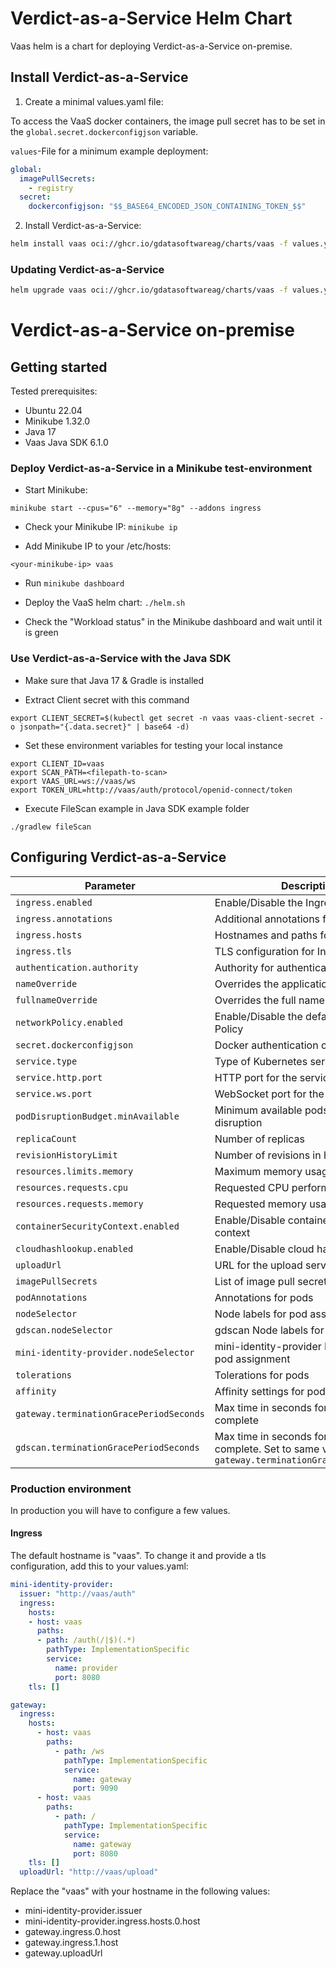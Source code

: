 # Verdict-as-a-Service Helm Chart

Vaas helm is a chart for deploying Verdict-as-a-Service on-premise.

## Install Verdict-as-a-Service

1. Create a minimal values.yaml file:

To access the VaaS docker containers, the image pull secret has to be set in the `global.secret.dockerconfigjson` variable.

`values`-File for a minimum example deployment:

```yaml
global:
  imagePullSecrets:
    - registry
  secret:
    dockerconfigjson: "$$_BASE64_ENCODED_JSON_CONTAINING_TOKEN_$$"
```

2. Install Verdict-as-a-Service:

```bash
helm install vaas oci://ghcr.io/gdatasoftwareag/charts/vaas -f values.yaml -n vaas --create-namespace
```

### Updating Verdict-as-a-Service

```bash
helm upgrade vaas oci://ghcr.io/gdatasoftwareag/charts/vaas -f values.yaml -n vaas
```

# Verdict-as-a-Service on-premise

## Getting started

Tested prerequisites:

* Ubuntu 22.04
* Minikube 1.32.0
* Java 17
* Vaas Java SDK 6.1.0

### Deploy Verdict-as-a-Service in a Minikube test-environment

* Start Minikube:

```
minikube start --cpus="6" --memory="8g" --addons ingress
```

* Check your Minikube IP: ```minikube ip```

* Add Minikube IP to your /etc/hosts:

```
<your-minikube-ip> vaas
```

* Run ```minikube dashboard```

*  Deploy the VaaS helm chart: ```./helm.sh```

* Check the "Workload status" in the Minikube dashboard and wait until it is green

### Use Verdict-as-a-Service with the Java SDK

* Make sure that Java 17 & Gradle is installed

* Extract Client secret with this command

```
export CLIENT_SECRET=$(kubectl get secret -n vaas vaas-client-secret -o jsonpath="{.data.secret}" | base64 -d)
```

* Set these environment variables for testing your local instance

```
export CLIENT_ID=vaas
export SCAN_PATH=<filepath-to-scan>
export VAAS_URL=ws://vaas/ws
export TOKEN_URL=http://vaas/auth/protocol/openid-connect/token
```

* Execute FileScan example in Java SDK example folder

```
./gradlew fileScan
```

## Configuring Verdict-as-a-Service

| Parameter | Description | Value |
|-------------|-------------|-------|
| `ingress.enabled` | Enable/Disable the Ingress resource | `false` |
| `ingress.annotations` | Additional annotations for Ingress | `{}` |
| `ingress.hosts` | Hostnames and paths for Ingress | `[]` |
| `ingress.tls` | TLS configuration for Ingress | `[]` |
| `authentication.authority` | Authority for authentication | `""` |
| `nameOverride` | Overrides the application name | `""` |
| `fullnameOverride` | Overrides the full name | `""` |
| `networkPolicy.enabled` | Enable/Disable the default Network Policy | `false` |
| `secret.dockerconfigjson` | Docker authentication configuration | `""` |
| `service.type` | Type of Kubernetes service | `""` |
| `service.http.port` | HTTP port for the service | `8080` |
| `service.ws.port` | WebSocket port for the service | `9090` |
| `podDisruptionBudget.minAvailable` | Minimum available pods in case of disruption | `1` |
| `replicaCount` | Number of replicas | `1` |
| `revisionHistoryLimit` | Number of revisions in history | `1` |
| `resources.limits.memory` | Maximum memory usage | `512Mi` |
| `resources.requests.cpu` | Requested CPU performance | `0.5` |
| `resources.requests.memory` | Requested memory usage | `256Mi` |
| `containerSecurityContext.enabled` | Enable/Disable container security context | `false` |
| `cloudhashlookup.enabled` | Enable/Disable cloud hash lookup | `false` |
| `uploadUrl` | URL for the upload service | `"http://localhost:8080/upload"` |
| `imagePullSecrets` | List of image pull secrets | `- name: registry` |
| `podAnnotations` | Annotations for pods | `{}` |
| `nodeSelector` | Node labels for pod assignment | `{}` |
| `gdscan.nodeSelector` | gdscan Node labels for pod assignment | `{}` |
| `mini-identity-provider.nodeSelector` | mini-identity-provider Node labels for pod assignment | `{}` |
| `tolerations` | Tolerations for pods | `[]` |
| `affinity` | Affinity settings for pods | `{}` |
| `gateway.terminationGracePeriodSeconds` | Max time in seconds for scans to complete | `30` |
| `gdscan.terminationGracePeriodSeconds` | Max time in seconds for scans to complete. Set to same value as ```gateway.terminationGracePeriodSeconds``` | `30` |

### Production environment

In production you will have to configure a few values.

#### Ingress
The default hostname is "vaas". To change it and provide a tls configuration, add this to your values.yaml:

```yaml
mini-identity-provider:
  issuer: "http://vaas/auth"
  ingress:
    hosts:
    - host: vaas
      paths:
      - path: /auth(/|$)(.*)
        pathType: ImplementationSpecific
        service:
          name: provider
          port: 8080
    tls: []

gateway:
  ingress:
    hosts:
      - host: vaas
        paths:
          - path: /ws
            pathType: ImplementationSpecific
            service:
              name: gateway
              port: 9090
      - host: vaas
        paths:
          - path: /
            pathType: ImplementationSpecific
            service:
              name: gateway
              port: 8080
    tls: []
  uploadUrl: "http://vaas/upload"
```

Replace the "vaas" with your hostname in the following values:

* mini-identity-provider.issuer
* mini-identity-provider.ingress.hosts.0.host
* gateway.ingress.0.host
* gateway.ingress.1.host
* gateway.uploadUrl
